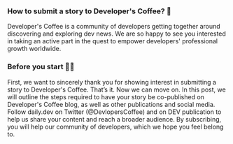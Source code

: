 





### How to submit a story to Developer's Coffee? 🐥
Developer's Coffee is a community of developers getting together around discovering and exploring dev news. We are so happy to see you interested in taking an active part in the quest to empower developers' professional growth worldwide.

### Before you start 🙏🏼
First, we want to sincerely thank you for showing interest in submitting a story to Developer's Coffee. That’s it. Now we can move on.
In this post, we will outline the steps required to have your story be co-published on Developer's Coffee blog, as well as other publications and social media. Follow daily.dev on Twitter (@DevlopersCoffee) and on DEV publication to help us share your content and reach a broader audience. By subscribing, you will help our community of developers, which we hope you feel belong to.



